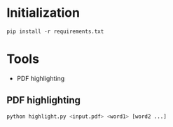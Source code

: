 # Initialization

```
pip install -r requirements.txt
```

# Tools

* PDF highlighting 


## PDF highlighting

```bash
python highlight.py <input.pdf> <word1> [word2 ...]
```

